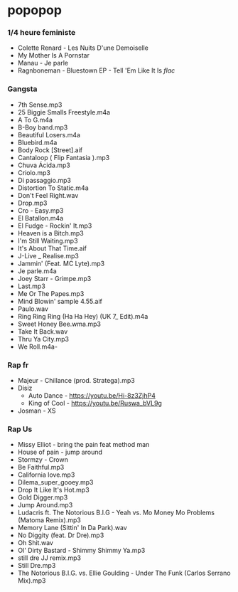 # popopop
### 1/4 heure feministe
- Colette Renard - Les Nuits D'une Demoiselle
- My Mother Is A Pornstar
- Manau - Je parle
- Ragnboneman - Bluestown EP - Tell 'Em Like It Is _flac_

### Gangsta
- 7th Sense.mp3
- 25 Biggie Smalls Freestyle.m4a
- A To G.m4a
- B-Boy band.mp3
- Beautiful Losers.m4a
- Bluebird.m4a
- Body Rock [Street].aif
- Cantaloop ( Flip Fantasia ).mp3
- Chuva Ácida.mp3
- Criolo.mp3
- Di passaggio.mp3
- Distortion To Static.m4a
- Don't Feel Right.wav
- Drop.mp3
- Cro - Easy.mp3
- El Batallon.m4a
- El Fudge - Rockin' It.mp3
- Heaven is a Bitch.mp3
- I'm Still Waiting.mp3
- It's About That Time.aif
- J-Live _ Realise.mp3
- Jammin' (Feat. MC Lyte).mp3
- Je parle.m4a
- Joey Starr - Grimpe.mp3
- Last.mp3
- Me Or The Papes.mp3
- Mind Blowin' sample 4.55.aif
- Paulo.wav
- Ring Ring Ring (Ha Ha Hey) (UK 7_ Edit).m4a
- Sweet Honey Bee.wma.mp3
- Take It Back.wav
- Thru Ya City.mp3
- We Roll.m4a- 

### Rap fr
- Majeur - Chillance (prod. Stratega).mp3
- Disiz 
	- Auto Dance - https://youtu.be/Hi-8z3ZjhP4
	- King of Cool - https://youtu.be/Ruswa_bVL9g
- Josman - XS

### Rap Us
- Missy Elliot - bring the pain feat method man
- House of pain - jump around
- Stormzy - Crown
- Be Faithful.mp3
- California love.mp3
- Dilema_super_gooey.mp3
- Drop It Like It's Hot.mp3
- Gold Digger.mp3
- Jump Around.mp3
- Ludacris ft. The Notorious B.I.G - Yeah vs. Mo Money Mo Problems (Matoma Remix).mp3
- Memory Lane (Sittin' In Da Park).wav
- No Diggity (feat. Dr Dre).mp3
- Oh Shit.wav
- Ol' Dirty Bastard - Shimmy Shimmy Ya.mp3
- still dre JJ remix.mp3
- Still Dre.mp3
- The Notorious B.I.G. vs. Ellie Goulding - Under The Funk (Carlos Serrano Mix).mp3

